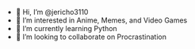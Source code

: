 - 👋 Hi, I’m @jericho3110
- 👀 I’m interested in Anime, Memes, and Video Games
- 🌱 I’m currently learning Python
- 💞️ I’m looking to collaborate on Procrastination

<!---
jericho3110/jericho3110 is a ✨ special ✨ repository because its `README.md` (this file) appears on your GitHub profile.
You can click the Preview link to take a look at your changes.
--->
